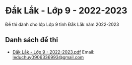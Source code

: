 # Đắk Lắk - Lớp 9 - 2022-2023

Đề thi dành cho lớp Lớp 9 tỉnh Đắk Lắk năm 2022-2023

## Danh sách đề thi

- [Đắk Lắk - Lớp 9 - 2022-2023.pdf](Đắk%20Lắk%20-%20Lớp%209%20-%202022-2023.pdf)
Email: leduchuy0906336993@gmail.com

